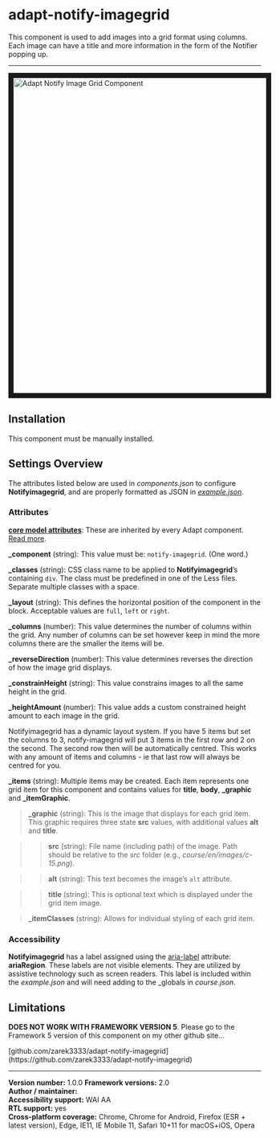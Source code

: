 # adapt-notify-imagegrid

This component is used to add images into a grid format using columns. Each image can have a title and more information in the form of the Notifier popping up.

---

<img src="https://raw.githubusercontent.com/mike-st/adapt-notify-imagegrid/master/notify-imagegrid.gif" alt="Adapt Notify Image Grid Component" width="920" height="628" border="10" /> 

## Installation
This component must be manually installed.

## Settings Overview

The attributes listed below are used in *components.json* to configure **Notifyimagegrid**, and are properly formatted as JSON in [*example.json*](https://github.com/mike-st/adapt-notify-imagegrid/blob/master/example.json). 

### Attributes

[**core model attributes**](https://github.com/adaptlearning/adapt_framework/wiki/Core-model-attributes): These are inherited by every Adapt component. [Read more](https://github.com/adaptlearning/adapt_framework/wiki/Core-model-attributes).

**_component** (string): This value must be: `notify-imagegrid`. (One word.)

**\_classes** (string): CSS class name to be applied to **Notifyimagegrid**’s containing `div`. The class must be predefined in one of the Less files. Separate multiple classes with a space.

**\_layout** (string): This defines the horizontal position of the component in the block. Acceptable values are `full`, `left` or `right`.

**\_columns** (number): This value determines the number of columns within the grid. Any number of columns can be set however keep in mind the more columns there are the smaller the items will be.

**\_reverseDirection** (number): This value determines reverses the direction of how the image grid displays.

**\_constrainHeight** (string): This value constrains images to all the same height in the grid.

**\_heightAmount** (number): This value adds a custom constrained height amount to each image in the grid.

Notifyimagegrid has a dynamic layout system. If you have 5 items but set the columns to 3, notify-imagegrid will put 3 items in the first row and 2 on the second. The second row then will be automatically centred. This works with any amount of items and columns - ie that last row will always be centred for you.

**\_items** (string): Multiple items may be created. Each item represents one grid item for this component and contains values for **title**, **body**, **\_graphic** and **\_itemGraphic**. 

>**\_graphic** (string): This is the image that displays for each grid item. This graphic requires three state **src** values, with additional values **alt** and **title**.

>>**src** (string): File name (including path) of the image. Path should be relative to the *src* folder (e.g., *course/en/images/c-15.png*).

>>**alt** (string): This text becomes the image’s `alt` attribute.

>>**title** (string): This is optional text which is displayed under the grid item image.

>**\_itemClasses** (string): Allows for individual styling of each grid item.


### Accessibility
**Notifyimagegrid** has a label assigned using the [aria-label](https://github.com/adaptlearning/adapt_framework/wiki/Aria-Labels) attribute: **ariaRegion**. These labels are not visible elements. They are utilized by assistive technology such as screen readers. This label is included within the *example.json* and will need adding to the _globals in *course.json*.

## Limitations

<p><strong>DOES NOT WORK WITH FRAMEWORK VERSION 5</strong>. Please go to the Framework 5 version of this component on my other github site...</p>
<p>[github.com/zarek3333/adapt-notify-imagegrid](https://github.com/zarek3333/adapt-notify-imagegrid)</p>

----------------------------
**Version number:**  1.0.0
**Framework versions:**  2.0     
**Author / maintainer:**   
**Accessibility support:** WAI AA   
**RTL support:** yes  
**Cross-platform coverage:** Chrome, Chrome for Android, Firefox (ESR + latest version), Edge, IE11, IE Mobile 11, Safari 10+11 for macOS+iOS, Opera 
